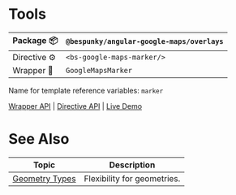 # Tools
| Package 📦  | `@bespunky/angular-google-maps/overlays` |
|--------------|------------------------------------------|
| Directive ⚙ | `<bs-google-maps-marker/>`               |
| Wrapper 🧬  | `GoogleMapsMarker`                       |

Name for template reference variables: `marker`

[Wrapper API](https://dev.azure.com/BeSpunky/Libraries/_git/angular-google-maps?path=%2Fprojects%2Fbespunky%2Fangular-google-maps%2Foverlays%2Fmodules%2Fmarker%2Fgoogle-maps-marker.ts&version=GBmaster) | [Directive API](https://dev.azure.com/BeSpunky/Libraries/_git/angular-google-maps?path=%2Fprojects%2Fbespunky%2Fangular-google-maps%2Foverlays%2Fmodules%2Fmarker%2Fdirective%2Fgoogle-maps-marker.directive.ts&version=GBmaster) | [Live Demo](https://bs-angular-ggl-maps-demo.web.app/Overlays%20Superpower/Markers)

# See Also

| Topic                             | Description                 |
|-----------------------------------|-----------------------------|
| [Geometry Types](/Geometry-Types) | Flexibility for geometries. |
